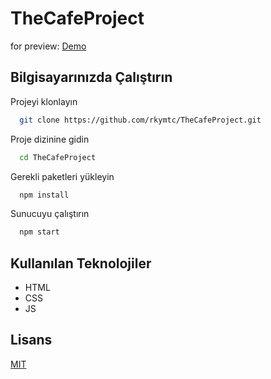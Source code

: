 # TheCafeProject

for preview:
[Demo](https://rkymtc.github.io/TheCafeProject/)

## Bilgisayarınızda Çalıştırın

Projeyi klonlayın

```bash
  git clone https://github.com/rkymtc/TheCafeProject.git
```

Proje dizinine gidin

```bash
  cd TheCafeProject
```

Gerekli paketleri yükleyin

```bash
  npm install
```

Sunucuyu çalıştırın

```bash
  npm start
```

  
## Kullanılan Teknolojiler

- HTML
- CSS
- JS



  
## Lisans

[MIT](https://choosealicense.com/licenses/mit/)
